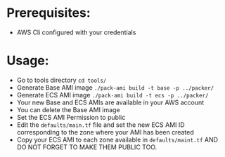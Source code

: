 # Prerequisites:
- AWS Cli configured with your credentials

# Usage:
- Go to tools directory `cd tools/`
- Generate Base AMI image `./pack-ami build -t base -p ../packer/`
- Generate ECS AMI image `./pack-ami build -t ecs -p ../packer/`
- Your new Base and ECS AMIs are available in your AWS account
- You can delete the Base AMI image
- Set the ECS AMI Permission to public
- Edit the `defaults/main.tf` file and set the new ECS AMI ID corresponding to the zone where your AMI has been created
- Copy your ECS AMI to each zone available in `defaults/maint.tf` AND DO NOT FORGET TO MAKE THEM PUBLIC TOO.
